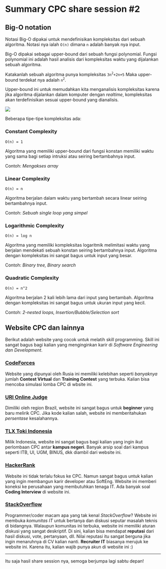 # Summary CPC share session #2 #

## Big-O notation ##

Notasi Big-O dipakai untuk mendefinisikan kompleksitas dari sebuah algoritma. Notasi nya ialah `O(n)` dimana `n` adalah banyak nya input.

Big-O dipakai sebagai upper-bound dari sebuah fungsi polynomial. Fungsi polynomial ini adalah hasil analisis dari kompleksitas waktu yang dijalankan sebuah algoritma.

Katakanlah sebuah algoritma punya kompleksitas `3n`<sup>`2`</sup>`+2n+5`
Maka upper-bound terdekat nya adalah `n`<sup>`2`</sup>.

Upper-bound ini untuk memudahkan kita menganalisis kompleksitas karena jika algoritma dijalankan dalam komputer dengan *realtime*, kompleksitas akan terdefinisikan sesuai upper-bound yang dianalisis.

![](https://i.imgur.com/9KG0iw1.png)

Beberapa tipe-tipe kompleksitas ada:


### Constant Complexity ###

	O(n) = 1

Algoritma yang memiliki upper-bound dari fungsi konstan memiliki waktu yang sama bagi setiap intruksi atau seiring bertambahnya input.

Contoh: *Mengakses array*

### Linear Complexity ###

	O(n) = n

Algoritma berjalan dalam waktu yang bertambah secara linear seiring bertambahnya input.

Contoh: *Sebuah single loop yang simpel*

### Logarithmic Complexity ###

	O(n) = log n

Algoritma yang memiliki kompleksitas logaritmik melimitasi waktu yang berjalan mendekati sebuah konstan seiring bertambahnya input. Algoritma dengan kompleksitas ini sangat bagus untuk input yang besar.

Contoh: *Binary tree, Binary search*

### Quadratic Complexity ###
	

	O(n) = n^2

Algoritma berjalan 2 kali lebih lama dari input yang bertambah. Algoritma dengan kompleksitas ini sangat bagus untuk ukuran input yang kecil.

Contoh: *2-nested loops, Insertion/Bubble/Selection sort*


## Website CPC dan lainnya ##

Berikut adalah website yang cocok untuk melatih skill programming. Skill ini sangat bagus bagi kalian yang menginginkan karir di *Software Engineering dan Development*.

### [CodeForces](https://codeforces.com/) ###

Website yang dipunyai oleh Rusia ini memiliki kelebihan seperti *banyaknya* jumlah **Contest Virtual** dan **Training Contest** yang terbuka. Kalian bisa mencoba simulasi lomba CPC di wbsite ini.

### [URI Online Judge](https://www.urionlinejudge.com.br/) ###

Dimiliki oleh region Brazil, website ini sangat bagus untuk **beginner** yang baru melirik CPC. Jika kode kalian salah, website ini memberitahukan *persentase* kesalahannya.

### [TLX Toki Indonesia](https://tlx.toki.id/) ###

Milik Indonesia, website ini sangat bagus bagi kalian yang ingin ikut perlombaan CPC antar **kampus negeri**. Banyak arsip soal dari kampus seperti ITB, UI, UGM, BINUS, dkk  diambil dari website ini.

### [HackerRank](https://www.hackerrank.com/) ###

Website ini tidak terlalu fokus ke CPC. Namun sangat bagus untuk kalian yang ingin membangun karir developer atau SoftEng. Website ini memberi koneksi ke perusahaan yang membutuhkan tenaga IT. Ada banyak soal **Coding Interview** di website ini.


### [StackOverflow](https://stackoverflow.com/) ###

Programmer/coder macam apa yang tak kenal *StackOverflow*? Website ini membuka *komunitas IT* untuk bertanya dan diskusi seputar masalah teknis di bidangnya. Walaupun komunitas ini terbuka, website ini memiliki aturan diskusi yang sangat deskriptif. Di sini, kalian bisa mendapat **reputasi** dari hasil diskusi, vote, pertanyaan, dll. Nilai reputasi itu sangat berguna jika ingin menaruhnya di CV kalian nanti. **Recruiter IT** biasanya merujuk ke website ini. Karena itu, kalian wajib punya akun di website ini :)


----------

Itu saja hasil share session nya, semoga berjumpa lagi sabtu depan!